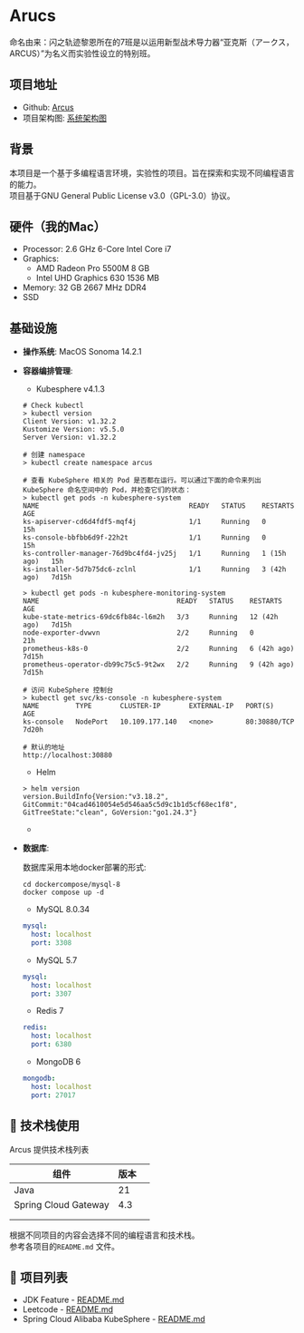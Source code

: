# Arucs
命名由来：闪之轨迹黎恩所在的7班是以运用新型战术导力器“亚克斯（アークス，ARCUS）”为名义而实验性设立的特别班。



## 项目地址

- Github: [Arcus](https://github.com/Redlotus794/Arucs)
- 项目架构图: [系统架构图](https://www.processon.com/diagraming/6847bf19590f390f1b036cc1)



## 背景

本项目是一个基于多编程语言环境，实验性的项目。旨在探索和实现不同编程语言的能力。  
项目基于GNU General Public License v3.0（GPL-3.0）协议。  



## 硬件（我的Mac）

- Processor: 2.6 GHz 6-Core Intel Core i7
- Graphics: 
  - AMD Radeon Pro 5500M 8 GB
  - Intel UHD Graphics 630 1536 MB
- Memory: 32 GB 2667 MHz DDR4
- SSD



## 基础设施

- **操作系统**: MacOS Sonoma 14.2.1

- **容器编排管理**: 

  - Kubesphere v4.1.3

  ```shell
  # Check kubectl
  > kubectl version
  Client Version: v1.32.2
  Kustomize Version: v5.5.0
  Server Version: v1.32.2
  
  # 创建 namespace
  > kubectl create namespace arcus
  
  # 查看 KubeSphere 相关的 Pod 是否都在运行。可以通过下面的命令来列出 KubeSphere 命名空间中的 Pod，并检查它们的状态：
  > kubectl get pods -n kubesphere-system
  NAME                                     READY   STATUS    RESTARTS      AGE
  ks-apiserver-cd6d4fdf5-mqf4j             1/1     Running   0             15h
  ks-console-bbfbb6d9f-22h2t               1/1     Running   0             15h
  ks-controller-manager-76d9bc4fd4-jv25j   1/1     Running   1 (15h ago)   15h
  ks-installer-5d7b75dc6-zclnl             1/1     Running   3 (42h ago)   7d15h
  
  > kubectl get pods -n kubesphere-monitoring-system
  NAME                                  READY   STATUS    RESTARTS       AGE
  kube-state-metrics-69dc6fb84c-l6m2h   3/3     Running   12 (42h ago)   7d15h
  node-exporter-dvwvn                   2/2     Running   0              21h
  prometheus-k8s-0                      2/2     Running   6 (42h ago)    7d15h
  prometheus-operator-db99c75c5-9t2wx   2/2     Running   9 (42h ago)    7d15h
  
  # 访问 KubeSphere 控制台
  > kubectl get svc/ks-console -n kubesphere-system
  NAME         TYPE       CLUSTER-IP       EXTERNAL-IP   PORT(S)        AGE
  ks-console   NodePort   10.109.177.140   <none>        80:30880/TCP   7d20h
  
  # 默认的地址
  http://localhost:30880
  ```

  - Helm 

  ```shell
  > helm version
  version.BuildInfo{Version:"v3.18.2", GitCommit:"04cad4610054e5d546aa5c5d9c1b1d5cf68ec1f8", GitTreeState:"clean", GoVersion:"go1.24.3"}
  ```

  - 

  

- **数据库**: 

  数据库采用本地docker部署的形式:

  ```shell
  cd dockercompose/mysql-8
  docker compose up -d
  ```
  
  

  - MySQL 8.0.34 

  ```yaml
  mysql:
  	host: localhost
  	port: 3308
  ```

  - MySQL 5.7

  ```yaml
  mysql:
  	host: localhost
  	port: 3307
  ```

  - Redis 7

  ```yaml
  redis: 
  	host: localhost
  	port: 6380
  ```

  - MongoDB 6
  
  ```yaml
  mongodb:
  	host: localhost
  	port: 27017
  ```
  
  

## 🧩 技术栈使用

Arcus 提供技术栈列表

| 组件                 | 版本 |      |
| -------------------- | ---- | ---- |
| Java                 | 21   |      |
| Spring Cloud Gateway | 4.3  |      |
|                      |      |      |
|                      |      |      |

根据不同项目的内容会选择不同的编程语言和技术栈。  
参考各项目的`README.md` 文件。



## 🚀 项目列表

- JDK Feature - [README.md](jdk-features/README.md)
- Leetcode - [README.md](leetcode/README.md)
- Spring Cloud Alibaba KubeSphere - [README.md](spring-cloud-alibaba-kubesphere/README.md)